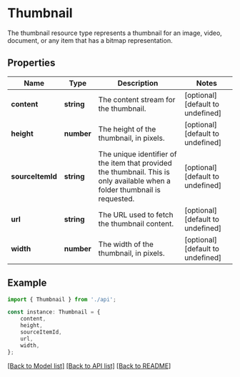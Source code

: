# Thumbnail

The thumbnail resource type represents a thumbnail for an image, video, document, or any item that has a bitmap representation. 

## Properties

Name | Type | Description | Notes
------------ | ------------- | ------------- | -------------
**content** | **string** | The content stream for the thumbnail. | [optional] [default to undefined]
**height** | **number** | The height of the thumbnail, in pixels. | [optional] [default to undefined]
**sourceItemId** | **string** | The unique identifier of the item that provided the thumbnail. This is only available when a folder thumbnail is requested. | [optional] [default to undefined]
**url** | **string** | The URL used to fetch the thumbnail content. | [optional] [default to undefined]
**width** | **number** | The width of the thumbnail, in pixels. | [optional] [default to undefined]

## Example

```typescript
import { Thumbnail } from './api';

const instance: Thumbnail = {
    content,
    height,
    sourceItemId,
    url,
    width,
};
```

[[Back to Model list]](../README.md#documentation-for-models) [[Back to API list]](../README.md#documentation-for-api-endpoints) [[Back to README]](../README.md)
